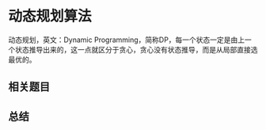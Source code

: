 # 动态规划算法
动态规划，英文：Dynamic Programming，简称DP，每一个状态一定是由上一个状态推导出来的，这一点就区分于贪心，贪心没有状态推导，而是从局部直接选最优的。

## 相关题目

## 总结
